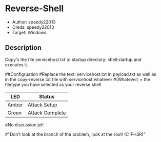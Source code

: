 # Reverse-Shell

* Author: speedy22013
* Creds: speedy22013
* Target: Windows

## Description

Copy's the file servicehost.txt to startup directory: shell:startup and executes it.

##Configruation
#Replace the text: servicehost.txt in payload.txt as well as in the copy-reverse.txt file with servicehost.whatever
#(Whatever) = the filetype you have selected as your reverse shell


| LED                | Status                                       |
| ------------------ | -------------------------------------------- |
| Amber              | Attack Setup                                 |
| Green              | Attack Complete                              |

#No discussion jet!

#"Don't look at the branch of the problem, look at the root! (C1PH3R)"
